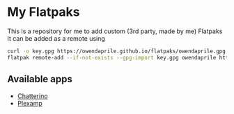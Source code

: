 # My Flatpaks
This is a repository for me to add custom (3rd party, made by me) Flatpaks
It can be added as a remote using
```sh
curl -o key.gpg https://owendaprile.github.io/flatpaks/owendaprile.gpg
flatpak remote-add --if-not-exists --gpg-import key.gpg owendaprile https://owendaprile.github.io/flatpaks/owendaprile.flatpakrepo
```

## Available apps
* [Chatterino](https://chatterino.com/)
* [Plexamp](https://plexamp.com/)